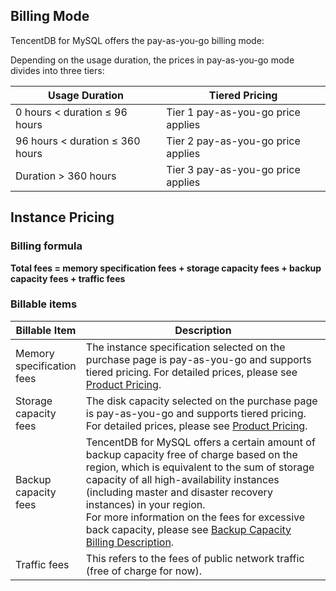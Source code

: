 ## Billing Mode
TencentDB for MySQL offers the pay-as-you-go billing mode: 

Depending on the usage duration, the prices in pay-as-you-go mode divides into three tiers:

| Usage Duration | Tiered Pricing | 
|---------|---------|
| 0 hours < duration ≤ 96 hours | Tier 1 pay-as-you-go price applies | 
| 96 hours < duration ≤ 360 hours | Tier 2 pay-as-you-go price applies | 
| Duration > 360 hours | Tier 3 pay-as-you-go price applies | 

## Instance Pricing

### Billing formula
**Total fees = memory specification fees + storage capacity fees + backup capacity fees + traffic fees**

### Billable items
<table>
<thead>
<tr>
<th width="15%">Billable Item</th>
<th>Description</th>
</tr>
</thead>
<tbody><tr>
<td>Memory specification fees<br></td>
<td>The instance specification selected on the purchase page is pay-as-you-go and supports tiered pricing. For detailed prices, please see <a href="https://buy.cloud.tencent.com/price/cdb/overview" target="_blank">Product Pricing</a>.</td>
</tr>
<tr>
<td>Storage capacity fees</td>
<td>The disk capacity selected on the purchase page is pay-as-you-go and supports tiered pricing. For detailed prices, please see <a href="https://buy.cloud.tencent.com/price/cdb/overview" target="_blank">Product Pricing</a>.</td>
</tr>
<tr>
<td>Backup capacity fees</td>
<td>TencentDB for MySQL offers a certain amount of backup capacity free of charge based on the region, which is equivalent to the sum of storage capacity of all high-availability instances (including master and disaster recovery instances) in your region. <br>For more information on the fees for excessive back capacity, please see <a href="https://intl.cloud.tencent.com/document/product/236/32344" target="_blank">Backup Capacity Billing Description</a>.</td>
</tr>
<tr>
<td>Traffic fees</td>
<td>This refers to the fees of public network traffic (free of charge for now).</td>
</tr>
</tbody></table>
